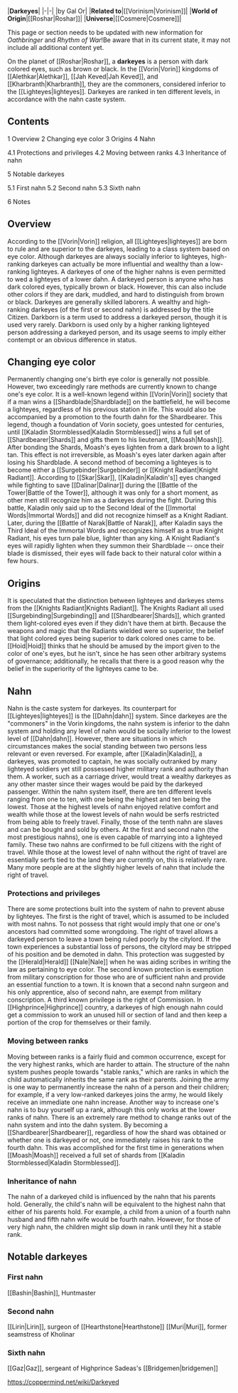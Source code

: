 |**Darkeyes**|
|-|-|
|by Gal Or|
|**Related to**|[[Vorinism\|Vorinism]]|
|**World of Origin**|[[Roshar\|Roshar]]|
|**Universe**|[[Cosmere\|Cosmere]]|

This page or section needs to be updated with new information for *Oathbringer* and *Rhythm of War*!Be aware that in its current state, it may not include all additional content yet.

On the planet of [[Roshar\|Roshar]], a **darkeyes** is a person with dark colored eyes, such as brown or black. In the [[Vorin\|Vorin]] kingdoms of [[Alethkar\|Alethkar]], [[Jah Keved\|Jah Keved]], and [[Kharbranth\|Kharbranth]], they are the commoners, considered inferior to the [[Lighteyes\|lighteyes]]. Darkeyes are ranked in ten different levels, in accordance with the nahn caste system.

## Contents

1 Overview
2 Changing eye color
3 Origins
4 Nahn

4.1 Protections and privileges
4.2 Moving between ranks
4.3 Inheritance of nahn


5 Notable darkeyes

5.1 First nahn
5.2 Second nahn
5.3 Sixth nahn


6 Notes


## Overview
According to the [[Vorin\|Vorin]] religion, all [[Lighteyes\|lighteyes]] are born to rule and are superior to the darkeyes, leading to a class system based on eye color. Although darkeyes are always socially inferior to lighteyes, high-ranking darkeyes can actually be more influential and wealthy than a low-ranking lighteyes. A darkeyes of one of the higher nahns is even permitted to wed a lighteyes of a lower dahn.
A darkeyed person is anyone who has dark colored eyes, typically brown or black. However, this can also include other colors if they are dark, muddled, and hard to distinguish from brown or black.
Darkeyes are generally skilled laborers.
A wealthy and high-ranking darkeyes (of the first or second nahn) is addressed by the title Citizen. Darkborn is a term used to address a darkeyed person, though it is used very rarely. Darkborn is used only by a higher ranking lighteyed person addressing a darkeyed person, and its usage seems to imply either contempt or an obvious difference in status.

## Changing eye color
Permanently changing one's birth eye color is generally not possible. However, two exceedingly rare methods are currently known to change one's eye color.
It is a well-known legend within [[Vorin\|Vorin]] society that if a man wins a [[Shardblade\|Shardblade]] on the battlefield, he will become a lighteyes, regardless of his previous station in life. This would also be accompanied by a promotion to the fourth dahn for the Shardbearer. This legend, though a foundation of Vorin society, goes untested for centuries, until [[Kaladin Stormblessed\|Kaladin Stormblessed]] wins a full set of [[Shardbearer\|Shards]] and gifts them to his lieutenant, [[Moash\|Moash]]. After bonding the Shards, Moash's eyes lighten from a dark brown to a light tan. This effect is not irreversible, as Moash's eyes later darken again after losing his Shardblade.
A second method of becoming a lighteyes is to become either a [[Surgebinder\|Surgebinder]] or [[Knight Radiant\|Knight Radiant]]. According to [[Skar\|Skar]], [[Kaladin\|Kaladin's]] eyes changed while fighting to save [[Dalinar\|Dalinar]] during the [[Battle of the Tower\|Battle of the Tower]], although it was only for a short moment, as other men still recognize him as a darkeyes during the fight. During this battle, Kaladin only said up to the Second Ideal of the [[Immortal Words\|Immortal Words]] and did not recognize himself as a Knight Radiant. Later, during the [[Battle of Narak\|Battle of Narak]], after Kaladin says the Third Ideal of the Immortal Words and recognizes himself as a true Knight Radiant, his eyes turn pale blue, lighter than any king. A Knight Radiant's eyes will rapidly lighten when they summon their Shardblade -- once their blade is dismissed, their eyes will fade back to their natural color within a few hours.

## Origins
It is speculated that the distinction between lighteyes and darkeyes stems from the [[Knights Radiant\|Knights Radiant]]. The Knights Radiant all used [[Surgebinding\|Surgebinding]] and [[Shardbearer\|Shards]], which granted them light-colored eyes even if they didn't have them at birth. Because the weapons and magic that the Radiants wielded were so superior, the belief that light colored eyes being superior to dark colored ones came to be.
[[Hoid\|Hoid]] thinks that he should be amused by the import given to the color of one's eyes, but he isn't, since he has seen other arbitrary systems of governance; additionally, he recalls that there is a good reason why the belief in the superiority of the lighteyes came to be.

## Nahn
Nahn is the caste system for darkeyes. Its counterpart for [[Lighteyes\|lighteyes]] is the [[Dahn\|dahn]] system.
Since darkeyes are the "commoners" in the Vorin kingdoms, the nahn system is inferior to the dahn system and holding any level of nahn would be socially inferior to the lowest level of [[Dahn\|dahn]]. However, there are situations in which circumstances makes the social standing between two persons less relevant or even reversed. For example, after [[Kaladin\|Kaladin]], a darkeyes, was promoted to captain, he was socially outranked by many lighteyed soldiers yet still possessed higher military rank and authority than them. A worker, such as a carriage driver, would treat a wealthy darkeyes as any other master since their wages would be paid by the darkeyed passenger.
Within the nahn system itself, there are ten different levels ranging from one to ten, with one being the highest and ten being the lowest. Those at the highest levels of nahn enjoyed relative comfort and wealth while those at the lowest levels of nahn would be serfs restricted from being able to freely travel. Finally, those of the tenth nahn are slaves and can be bought and sold by others.
At the first and second nahn (the most prestigious nahns), one is even capable of marrying into a lighteyed family. These two nahns are confirmed to be full citizens with the right of travel.
While those at the lowest level of nahn without the right of travel are essentially serfs tied to the land they are currently on, this is relatively rare. Many more people are at the slightly higher levels of nahn that include the right of travel.

### Protections and privileges
There are some protections built into the system of nahn to prevent abuse by lighteyes.
The first is the right of travel, which is assumed to be included with most nahns. To not possess that right would imply that one or one's ancestors had committed some wrongdoing. The right of travel allows a darkeyed person to leave a town being ruled poorly by the citylord. If the town experiences a substantial loss of persons, the citylord may be stripped of his position and be demoted in dahn. This protection was suggested by the [[Herald\|Herald]] [[Nale\|Nale]] when he was aiding scribes in writing the law as pertaining to eye color.
The second known protection is exemption from military conscription for those who are of sufficient nahn and provide an essential function to a town. It is known that a second nahn surgeon and his only apprentice, also of second nahn, are exempt from military conscription.
A third known privilege is the right of Commission. In [[Highprince\|Highprince]] country, a darkeyes of high enough nahn could get a commission to work an unused hill or section of land and then keep a portion of the crop for themselves or their family.

### Moving between ranks
Moving between ranks is a fairly fluid and common occurrence, except for the very highest ranks, which are harder to attain. The structure of the nahn system pushes people towards "stable ranks," which are ranks in which the child automatically inherits the same rank as their parents.
Joining the army is one way to permanently increase the nahn of a person and their children; for example, if a very low-ranked darkeyes joins the army, he would likely receive an immediate one nahn increase. Another way to increase one's nahn is to buy yourself up a rank, although this only works at the lower ranks of nahn.
There is an extremely rare method to change ranks out of the nahn system and into the dahn system. By becoming a [[Shardbearer\|Shardbearer]], regardless of how the shard was obtained or whether one is darkeyed or not, one immediately raises his rank to the fourth dahn. This was accomplished for the first time in generations when [[Moash\|Moash]] received a full set of shards from [[Kaladin Stormblessed\|Kaladin Stormblessed]].

### Inheritance of nahn
The nahn of a darkeyed child is influenced by the nahn that his parents hold. Generally, the child's nahn will be equivalent to the highest nahn that either of his parents hold. For example, a child from a union of a fourth nahn husband and fifth nahn wife would be fourth nahn.
However, for those of very high nahn, the children might slip down in rank until they hit a stable rank.

## Notable darkeyes
### First nahn
[[Bashin\|Bashin]], Huntmaster
### Second nahn
[[Lirin\|Lirin]], surgeon of [[Hearthstone\|Hearthstone]]
[[Muri\|Muri]], former seamstress of Kholinar
### Sixth nahn
[[Gaz\|Gaz]], sergeant of Highprince Sadeas's [[Bridgemen\|bridgemen]]


https://coppermind.net/wiki/Darkeyed